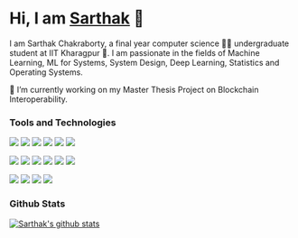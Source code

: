 # Hi, I am [Sarthak](https://sarthak-chakraborty.github.io/) 👋 

I am Sarthak Chakraborty, a final year computer science 👨‍💻 undergraduate student at IIT Kharagpur 🏫. I am passionate in the fields of Machine Learning, ML for Systems, System Design, Deep Learning, Statistics and Operating Systems. 

🔭 I’m currently working on my Master Thesis Project on Blockchain Interoperability.

### Tools and Technologies 

![](https://img.shields.io/badge/OS-Linux-informational?style=flat&logo=ubuntu&logoColor=white&color=informational)
![](https://img.shields.io/badge/Code-Python-informational?style=flat&logo=python&logoColor=white&color=informational)
![](https://img.shields.io/badge/Code-C-informational?style=flat&logo=c&logoColor=white&color=informational)
![](https://img.shields.io/badge/Code-C++-informational?style=flat&logo=cpp&logoColor=white&color=informational)
![](https://img.shields.io/badge/Code-Java-informational?style=flat&logo=java&logoColor=white&color=informational)
![](https://img.shields.io/badge/Code-SQL-informational?style=flat&logo=mysql&logoColor=white&color=informational)

![](https://img.shields.io/badge/Packages-tensorflow-informational?style=flat&logo=tensorflow&logoColor=white&color=informational)
![](https://img.shields.io/badge/Packages-keras-informational?style=flat&logo=keras&logoColor=white&color=informational)
![](https://img.shields.io/badge/Packages-OpenCV-informational?style=flat&logo=opencv&logoColor=white&color=informational)
![](https://img.shields.io/badge/Packages-Numpy-informational?style=flat&logo=numpy&logoColor=white&color=informational)
![](https://img.shields.io/badge/Packages-scikit-learn-informational?style=flat&logo=sklearn&logoColor=white&color=informational)
![](https://img.shields.io/badge/Packages-PyTorch-informational?style=flat&logo=pytorch&logoColor=white&color=informational)

![](https://img.shields.io/badge/Tools-MongoDB-informational?style=flat&logo=mongodb&logoColor=white&color=informational)
![](https://img.shields.io/badge/Tools-Docker-informational?style=flat&logo=docker&logoColor=white&color=informational)
![](https://img.shields.io/badge/Tools-Kafka-informational?style=flat&logo=kafka&logoColor=white&color=informational)
![](https://img.shields.io/badge/Editor-VSCode-informational?style=flat&logo=vscode&logoColor=white&color=informational)


### Github Stats

[![Sarthak's github stats](https://github-readme-stats.vercel.app/api?username=sarthak-chakraborty&&hide=stars&count_private=true&show_icons=true&theme=great-gatsby)](https://github-readme-stats.vercel.app/api?username=sarthak-chakraborty&&hide=stars&count_private=true&show_icons=true&theme=great-gatsby)

<!--
[![Top Langs](https://github-readme-stats.vercel.app/api/top-langs/?username=sarthak-chakraborty&layout=compact&theme=great-gatsby)]()
-->


<!--
**sarthak-chakraborty/sarthak-chakraborty** is a ✨ _special_ ✨ repository because its `README.md` (this file) appears on your GitHub profile.

Here are some ideas to get you started:

- 🔭 I’m currently working on ...
- 🌱 I’m currently learning ...
- 👯 I’m looking to collaborate on ...
- 🤔 I’m looking for help with ...
- 💬 Ask me about ...
- 📫 How to reach me: ...
- 😄 Pronouns: ...
- ⚡ Fun fact: ...
-->


<!--
You can find me on [![Twitter][1.2]][1], or on [![LinkedIn][3.2]][3].

[1.2]: http://i.imgur.com/wWzX9uB.png (twitter icon without padding)
[2.2]: https://raw.githubusercontent.com/MartinHeinz/MartinHeinz/master/linkedin-3-16.png (LinkedIn icon without padding)

[1]: https://twitter.com/Martin_Heinz_
[2]: https://www.linkedin.com/in/heinz-martin/
-->
